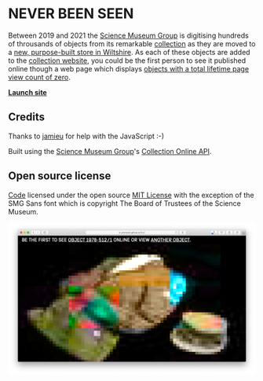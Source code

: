 # NEVER BEEN SEEN

Between 2019 and 2021 the [Science Museum Group](https://www.sciencemuseumgroup.org.uk) is digitising hundreds of throusands of objects from its remarkable [collection](https://www.sciencemuseumgroup.org.uk/about-us/collection/) as they are moved to a [new, purpose-built store in Wiltshire](https://www.sciencemuseumgroup.org.uk/about-us/collection/national-collections-centre/). As each of these objects are added to the [collection website](https://collection.sciencemuseumgroup.org.uk), you could be the first person to see it published online though a web page which displays [objects with a total lifetime page view count of zero](https://johnstack.github.io/first/).

**[Launch site](https://johnstack.github.io/first/)**

## Credits

Thanks to [jamieu](https://github.com/jamieu) for help with the JavaScript :-)

Built using the [Science Museum Group](https://www.sciencemuseumgroup.org.uk)'s [Collection Online API](https://github.com/TheScienceMuseum/collectionsonline/wiki/Collections-Online-API).

## Open source license

[Code](https://github.com/TheScienceMuseum/never-been-seen/tree/master/docs) licensed under the open source [MIT License](https://github.com/TheScienceMuseum/never-been-seen/blob/master/LICENSE) with the exception of the SMG Sans font which is copyright The Board of Trustees of the Science Museum. 

![Screengrab](https://github.com/TheScienceMuseum/never-been-seen/blob/master/Screenshot.png)

